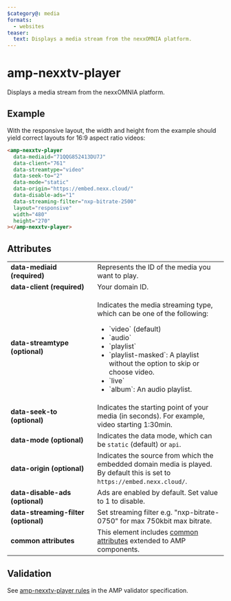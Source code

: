 ```yaml
---
$category@: media
formats:
  - websites
teaser:
  text: Displays a media stream from the nexxOMNIA platform.
---
```


<!---
Copyright 2017 The AMP HTML Authors. All Rights Reserved.

Licensed under the Apache License, Version 2.0 (the "License");
you may not use this file except in compliance with the License.
You may obtain a copy of the License at

      http://www.apache.org/licenses/LICENSE-2.0

Unless required by applicable law or agreed to in writing, software
distributed under the License is distributed on an "AS-IS" BASIS,
WITHOUT WARRANTIES OR CONDITIONS OF ANY KIND, either express or implied.
See the License for the specific language governing permissions and
limitations under the License.
-->

# amp-nexxtv-player

Displays a media stream from the nexxOMNIA platform.

## Example

With the responsive layout, the width and height from the example should yield correct layouts for 16:9 aspect ratio videos:

```html
<amp-nexxtv-player
  data-mediaid="71QQG852413DU7J"
  data-client="761"
  data-streamtype="video"
  data-seek-to="2"
  data-mode="static"
  data-origin="https://embed.nexx.cloud/"
  data-disable-ads="1"
  data-streaming-filter="nxp-bitrate-2500"
  layout="responsive"
  width="480"
  height="270"
></amp-nexxtv-player>
```

## Attributes

<table>
  <tr>
    <td width="40%"><strong>data-mediaid (required)</strong></td>
    <td>Represents the ID of the media you want to play.</td>
  </tr>
  <tr>
    <td width="40%"><strong>data-client (required)</strong></td>
    <td>Your domain ID.</td>
  </tr>
  <tr>
    <td width="40%"><strong>data-streamtype (optional)</strong></td>
    <td><p>Indicates the media streaming type, which can be one of the following:</p>
<ul>
  <li>`video` (default)</li>
  <li>`audio`</li>
  <li>`playlist`</li>
  <li>`playlist-masked`: A playlist without the option to skip or choose video.</li>
  <li>`live`</li>
  <li>`album`: An audio playlist.</li>
</ul></td>
  </tr>
  <tr>
    <td width="40%"><strong>data-seek-to (optional)</strong></td>
    <td>Indicates the starting point of your media (in seconds). For example, video starting 1:30min.</td>
  </tr>
  <tr>
    <td width="40%"><strong>data-mode (optional)</strong></td>
    <td>Indicates the data mode, which can be <code>static</code> (default) or <code>api</code>.</td>
  </tr>
  <tr>
    <td width="40%"><strong>data-origin (optional)</strong></td>
    <td>Indicates the source from which the embedded domain media is played. By default this is set to <code>https://embed.nexx.cloud/</code>.</td>
  </tr>
  <tr>
    <td width="40%"><strong>data-disable-ads (optional)</strong></td>
    <td>Ads are enabled by default. Set value to 1 to disable.</td>
  </tr>
  <tr>
    <td width="40%"><strong>data-streaming-filter (optional)</strong></td>
    <td>Set streaming filter e.g. "nxp-bitrate-0750" for max 750kbit max bitrate.</td>
  </tr>
  <tr>
    <td width="40%"><strong>common attributes</strong></td>
    <td>This element includes <a href="https://amp.dev/documentation/guides-and-tutorials/learn/common_attributes">common attributes</a> extended to AMP components.</td>
  </tr>
</table>

## Validation

See [amp-nexxtv-player rules](https://github.com/ampproject/amphtml/blob/master/extensions/amp-nexxtv-player/validator-amp-nexxtv-player.protoascii) in the AMP validator specification.
